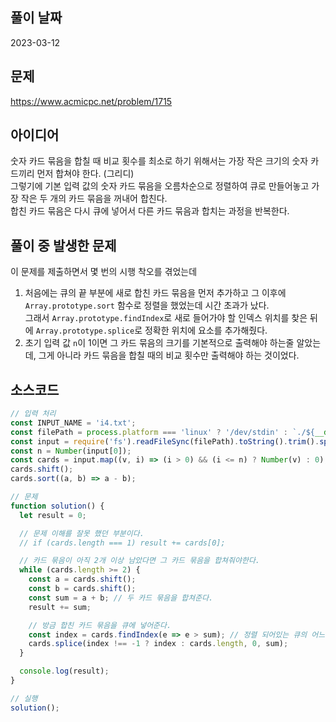 ## 풀이 날짜
2023-03-12

## 문제
https://www.acmicpc.net/problem/1715

## 아이디어
숫자 카드 묶음을 합칠 때 비교 횟수를 최소로 하기 위해서는 가장 작은 크기의 숫자 카드끼리 먼저 합쳐야 한다. (그리디)  
그렇기에 기본 입력 값의 숫자 카드 묶음을 오름차순으로 정렬하여 큐로 만들어놓고 가장 작은 두 개의 카드 묶음을 꺼내어 합친다.  
합친 카드 묶음은 다시 큐에 넣어서 다른 카드 묶음과 합치는 과정을 반복한다.

## 풀이 중 발생한 문제
이 문제를 제출하면서 몇 번의 시행 착오를 겪었는데  
1. 처음에는 큐의 끝 부분에 새로 합친 카드 묶음을 먼저 추가하고 그 이후에 `Array.prototype.sort` 함수로 정렬을 했었는데 시간 초과가 났다.  
그래서 `Array.prototype.findIndex`로 새로 들어가야 할 인덱스 위치를 찾은 뒤에 `Array.prototype.splice`로 정확한 위치에 요소를 추가해줬다.  
2. 초기 입력 값 `n`이 1이면 그 카드 묶음의 크기를 기본적으로 출력해야 하는줄 알았는데, 그게 아니라 카드 묶음을 합칠 때의 비교 횟수만 출력해야 하는 것이었다.  

## 소스코드
```js
// 입력 처리
const INPUT_NAME = 'i4.txt';
const filePath = process.platform === 'linux' ? '/dev/stdin' : `./${__dirname.split('\\').pop()}/${INPUT_NAME}`;
const input = require('fs').readFileSync(filePath).toString().trim().split('\n').map(item => item.trim());
const n = Number(input[0]);
const cards = input.map((v, i) => (i > 0) && (i <= n) ? Number(v) : 0);
cards.shift();
cards.sort((a, b) => a - b);

// 문제
function solution() {
  let result = 0;

  // 문제 이해를 잘못 했던 부분이다.
  // if (cards.length === 1) result += cards[0];

  // 카드 묶음이 아직 2개 이상 남았다면 그 카드 묶음을 합쳐줘야한다.
  while (cards.length >= 2) {
    const a = cards.shift();
    const b = cards.shift();
    const sum = a + b; // 두 카드 묶음을 합쳐준다.
    result += sum;

    // 방금 합친 카드 묶음을 큐에 넣어준다.
    const index = cards.findIndex(e => e > sum); // 정렬 되어있는 큐의 어느 위치에 삽입해야 하는지를 찾는다.
    cards.splice(index !== -1 ? index : cards.length, 0, sum);
  }

  console.log(result);
}

// 실행
solution();
```
